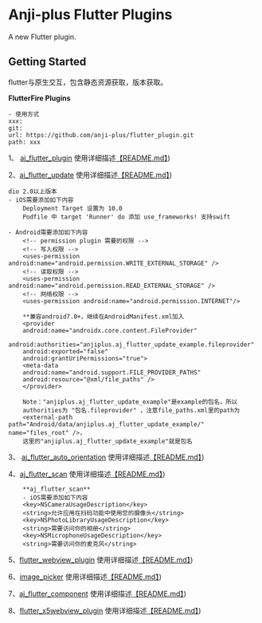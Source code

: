 # Anji-plus Flutter Plugins

A new Flutter plugin.

## Getting Started
flutter与原生交互，包含静态资源获取，版本获取。

**FlutterFire Plugins** 
```
- 使用方式
xxx:
git:
url: https://github.com/anji-plus/flutter_plugin.git
path: xxx
```

1、 [aj_flutter_plugin](./aj_flutter_plugin/) 
使用详细描述[【README.md】](./aj_flutter_plugin/README.md))

2、[aj_flutter_update](./aj_flutter_update/) 
使用详细描述[【README.md】](./aj_flutter_update/README.md))

  ```
  dio 2.0以上版本
  - iOS需要添加如下内容
      Deployment Target 设置为 10.0
      Podfile 中 target 'Runner' do 添加 use_frameworks! 支持swift
  
  - Android需要添加如下内容
      <!-- permission plugin 需要的权限 -->
      <!-- 写入权限 -->
      <uses-permission android:name="android.permission.WRITE_EXTERNAL_STORAGE" />
      <!-- 读取权限 -->
      <uses-permission android:name="android.permission.READ_EXTERNAL_STORAGE" />
      <!-- 网络权限 -->
      <uses-permission android:name="android.permission.INTERNET"/>
      
      **兼容android7.0+，继续在AndroidManifest.xml加入
      <provider
      android:name="androidx.core.content.FileProvider"
      android:authorities="anjiplus.aj_flutter_update_example.fileprovider"
      android:exported="false"
      android:grantUriPermissions="true">
      <meta-data
      android:name="android.support.FILE_PROVIDER_PATHS"
      android:resource="@xml/file_paths" />
      </provider>
      
      Note："anjiplus.aj_flutter_update_example"是example的包名，所以
      authorities为 "包名.fileprovider" ，注意file_paths.xml里的path为
      <external-path path="Android/data/anjiplus.aj_flutter_update_example/" name="files_root" />，
      这里的"anjiplus.aj_flutter_update_example"就是包名
  
 ```
3、 [aj_flutter_auto_orientation](./aj_flutter_auto_orientation/) 
使用详细描述[【README.md】](./aj_flutter_auto_orientation/README.md))


4、[aj_flutter_scan](./aj_flutter_scan/) 
使用详细描述[【README.md】](./aj_flutter_scan/README.md))
```
    **aj_flutter_scan**
    - iOS需要添加如下内容
    <key>NSCameraUsageDescription</key>
    <string>允许应用在扫码功能中使用您的摄像头</string>
    <key>NSPhotoLibraryUsageDescription</key>
    <string>需要访问你的相册</string>
    <key>NSMicrophoneUsageDescription</key>
    <string>需要访问你的麦克风</string>
```


 5、[flutter_webview_plugin](./flutter_webview_plugin/) 
 使用详细描述[【README.md】](./flutter_webview_plugin/README.md))


6、[image_picker](./image_picker/) 
使用详细描述[【README.md】](./image_picker/README.md))


7、[aj_flutter_component](./aj_flutter_component/) 
使用详细描述[【README.md】](./aj_flutter_component/README.md))


8、[flutter_x5webview_plugin](./flutter_x5webview_plugin/) 
 使用详细描述[【README.md】](./flutter_x5webview_plugin/README.md))
